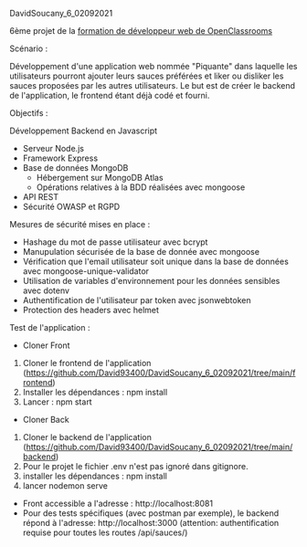 DavidSoucany_6_02092021

6ème projet de la <a href= 'https://openclassrooms.com/fr/paths/185/projects/676/assignment'>formation de développeur web de OpenClassrooms</a>

Scénario : 

Développement d'une application web nommée "Piquante" dans laquelle les utilisateurs pourront ajouter leurs sauces préférées et liker ou disliker les sauces proposées par les autres utilisateurs.
Le but est de créer le backend de l'application, le frontend étant déjà codé et fourni.

Objectifs : 

Développement Backend en Javascript

- Serveur Node.js
- Framework Express
- Base de données MongoDB
    - Hébergement sur MongoDB Atlas
    - Opérations relatives à la BDD réalisées avec mongoose
- API REST
- Sécurité OWASP et RGPD

Mesures de sécurité mises en place :

- Hashage du mot de passe utilisateur avec bcrypt
- Manupulation sécurisée de la base de donnée avec mongoose
- Vérification que l'email utilisateur soit unique dans la base de données avec mongoose-unique-validator
- Utilisation de variables d'environnement pour les données sensibles avec dotenv
- Authentification de l'utilisateur par token avec jsonwebtoken
- Protection des headers avec helmet

Test de l'application :

- Cloner Front

1. Cloner le frontend de l'application (https://github.com/David93400/DavidSoucany_6_02092021/tree/main/frontend)
2. Installer les dépendances : npm install
3. Lancer : npm start

- Cloner Back

1. Cloner le backend de l'application (https://github.com/David93400/DavidSoucany_6_02092021/tree/main/backend)
2. Pour le projet le fichier .env n'est pas ignoré dans gitignore.
3. installer les dépendances : npm install
4. lancer nodemon serve

- Front accessible a l'adresse : http://localhost:8081
- Pour des tests spécifiques (avec postman par exemple), le backend répond à l'adresse: http://localhost:3000 (attention: authentification requise pour toutes les routes /api/sauces/)



